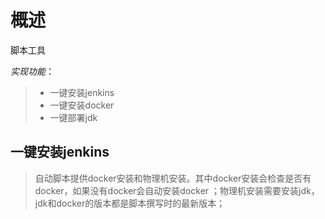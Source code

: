 # 概述
脚本工具

*实现功能*：
> * 一键安装jenkins
> * 一键安装docker
> * 一键部署jdk

## 一键安装jenkins
> 自动脚本提供docker安装和物理机安装。其中docker安装会检查是否有docker，如果没有docker会自动安装docker
> ；物理机安装需要安装jdk，jdk和docker的版本都是脚本撰写时的最新版本；

